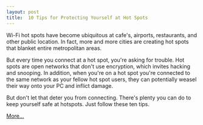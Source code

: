 ```yaml
---
layout: post
title:  10 Tips for Protecting Yourself at Hot Spots
---
```

Wi-Fi hot spots have become ubiquitous at cafe's, airports, restaurants, and other public location. In fact, more and more cities are creating hot spots that blanket entire metropolitan areas.

But every time you connect at a hot spot, you're asking for trouble. Hot spots are open networks that don't use encryption, which invites hacking and snooping. In addition, when you're on a hot spot you're connected to the same network as your fellow hot spot users, they can potentially weasel their way onto your PC and inflict damage. 

But don't let that deter you from connecting. There's plenty you can do to keep yourself safe at hotspots. Just follow these ten tips. 

[More...](http://www.grafdom.com/news/NewsDetails.asp?catid=5&newsid=495)
